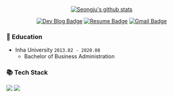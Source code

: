 <div align=center>

[![Seongju's github stats](https://github-readme-stats.vercel.app/api?username=94mark&theme=vue&hide=issues,contribs)](https://github.com/anuraghazra/github-readme-stats)
</div>
<div align=center>

[![Dev Blog Badge](http://img.shields.io/badge/-Dev%20Blog-181717?style=flat&logo=github&link=https://seongju0007.tistory.com/)](https://seongju0007.tistory.com/)
[![Resume Badge](http://img.shields.io/badge/-Resume-blueviolet?style=flat&logo=notion&link=https://www.notion.so/215d0cf62e9549f49fc400b91d600680)](https://www.notion.so/215d0cf62e9549f49fc400b91d600680)
[![Gmail Badge](https://img.shields.io/badge/Gmail-EA4335?style=flat&logo=Gmail&logoColor=white&link=mailto:seongju0007@gmail.com)](mailto:seongju0007@gmail.com)
</div>

### 🏫 Education

* Inha University ``2013.02 - 2020.08``
  * Bachelor of Business Administration

### 📚 Tech Stack

<img src="https://img.shields.io/badge/C%23-purple?style=flat-square&logo=CSharp&logoColor=white"/> <img src="https://img.shields.io/badge/Unity-000000?style=flat-square&logo=Unity&logoColor=white"/>
